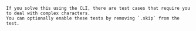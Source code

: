 <!-- prettier-ignore-start -->
~~~exercism/advanced
If you solve this using the CLI, there are test cases that require you to deal with complex characters.
You can optionally enable these tests by removing `.skip` from the test.
~~~
<!-- prettier-ignore-end -->
